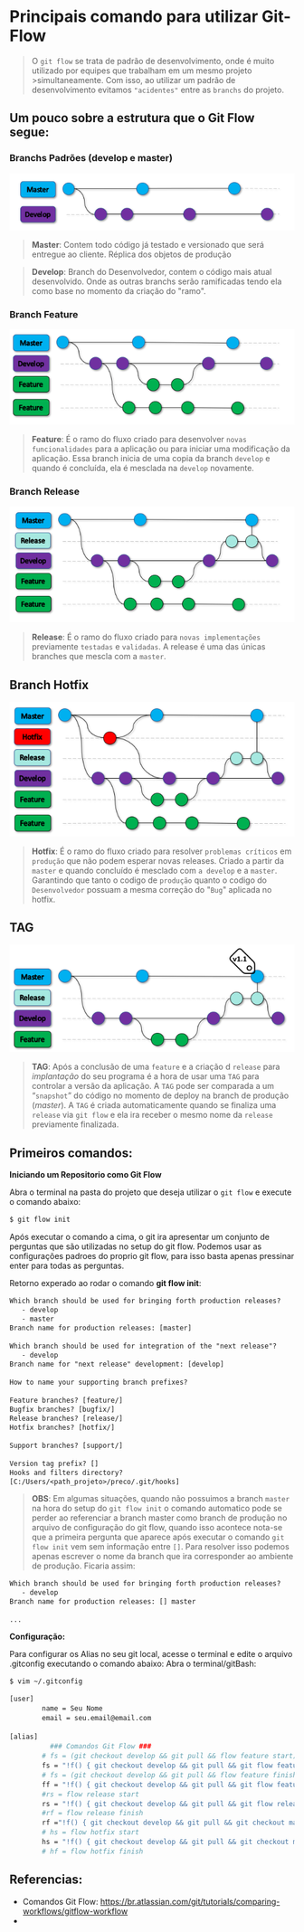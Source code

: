 # Principais comando para utilizar Git-Flow

>O `git flow` se trata de padrão de desenvolvimento, onde é muito utilizado por equipes que trabalham em um mesmo projeto >simultaneamente. Com isso, ao utilizar um padrão de desenvolvimento evitamos `"acidentes"` entre as `branchs` do projeto.

## Um pouco sobre a estrutura que o Git Flow segue:

### **Branchs Padrões** (develop e master)

![Branchs Padroes](/git-flow/images/estrutura_base.png)

>**Master**: 
Contem todo código já testado e versionado que será entregue ao cliente.
Réplica dos objetos de produção

>**Develop**: 
Branch do Desenvolvedor, contem o código mais atual desenvolvido.
Onde as outras branchs serão ramificadas tendo ela como base no momento da criação do "ramo".

### **Branch Feature**

![Branchs Feature](/git-flow/images/branch_feature.png)

>**Feature**: 
É o ramo do fluxo criado para desenvolver `novas funcionalidades` para a aplicação ou para iniciar uma modificação da aplicação. Essa branch inicia de uma copia da branch `develop` e quando é concluída, ela é mesclada na `develop` novamente.

### **Branch Release**

![Branchs Release](/git-flow/images/branch_release.png)

>**Release**: 
É o ramo do fluxo criado para `novas implementações` previamente `testadas` e `validadas`. 
A release é uma das únicas branches que mescla com a `master`.

## **Branch Hotfix**

![Branchs Hotfix](/git-flow/images/branch_hotfix.png)

>**Hotfix**: 
É o ramo do fluxo criado para resolver `problemas críticos` em `produção` que não podem esperar novas releases.
Criado a partir da `master` e quando concluído é mesclado com `a develop` e a `master`. Garantindo que tanto o codigo de `produção` quanto o codigo do `Desenvolvedor` possuam a mesma correção do "`Bug`" aplicada no hotfix.

## **TAG**

![Branchs Hotfix](/git-flow/images/tag.png)

>**TAG**: 
Após a conclusão de uma `feature` e a criação d `release` para *implantação* do seu programa é a hora de usar uma `TAG` para controlar a versão da aplicação.
A `TAG` pode ser comparada a um “`snapshot`” do código no momento de deploy na branch de produção (*master*). A `TAG` é criada automaticamente quando se finaliza uma `release` via `git flow` e ela ira receber o mesmo nome da `release` previamente finalizada.

## Primeiros comandos: 

**Iniciando um Repositorio como Git Flow**

Abra o terminal na pasta do projeto que deseja utilizar o `git flow` e execute o comando abaixo:

```sh
$ git flow init
```
Após executar o comando a cima, o git ira apresentar um conjunto de perguntas que são utilizadas no setup do git flow. Podemos usar as configurações padroes do proprio git flow, para isso basta apenas pressinar enter para todas as perguntas.

Retorno experado ao rodar o comando **git flow init**:
```
Which branch should be used for bringing forth production releases?
   - develop
   - master
Branch name for production releases: [master]

Which branch should be used for integration of the "next release"?
   - develop
Branch name for "next release" development: [develop]

How to name your supporting branch prefixes?

Feature branches? [feature/]
Bugfix branches? [bugfix/]
Release branches? [release/]
Hotfix branches? [hotfix/]

Support branches? [support/]

Version tag prefix? []
Hooks and filters directory? [C:/Users/<path_projeto>/preco/.git/hooks]
```
>**OBS**: Em algumas situações, quando não possuimos a branch `master` na hora do setup do `git flow init` o comando automatico pode se perder ao referenciar a branch master como branch de produção no arquivo de configuração do git flow, quando isso acontece nota-se que a primeira pergunta que aparece após executar o comando `git flow init` vem sem informação entre `[]`. Para resolver isso podemos apenas escrever o nome da branch que ira corresponder ao ambiente de produção. Ficaria assim: 

```
Which branch should be used for bringing forth production releases?
   - develop
Branch name for production releases: [] master

...
```

**Configuração:**

Para configurar os Alias no seu git local, acesse o terminal e edite o arquivo .gitconfig executando o comando abaixo:
Abra o terminal/gitBash:
```sh
$ vim ~/.gitconfig
```

```sh
[user]
        name = Seu Nome
        email = seu.email@email.com

[alias]
          ### Comandos Git Flow ###
        # fs = (git checkout develop && git pull && flow feature start)
        fs = "!f() { git checkout develop && git pull && git flow feature start \"$1\"; }; f"
        # fs = (git checkout develop && git pull && flow feature finish)
        ff = "!f() { git checkout develop && git pull && git flow feature finish \"$1\" && git push; }; f"
        #rs = flow release start
        rs = "!f() { git checkout develop && git pull && git flow release start \"$1\"; }; f"
        #rf = flow release finish
        rf ="!f() { git checkout develop && git pull && git checkout master && git pull && git flow release finish \"$1\" && git push && git checkout master && git push && git push --tag && git checkout develop; }; f"
        # hs = flow hotfix start
        hs = "!f() { git checkout develop && git pull && git checkout master && git pull && git flow hotfix start \"$1\"; }; f"
        # hf = flow hotfix finish
```

[.gitconfig]: <.gitconfig>

## Referencias:
- Comandos Git Flow: https://br.atlassian.com/git/tutorials/comparing-workflows/gitflow-workflow
- 
